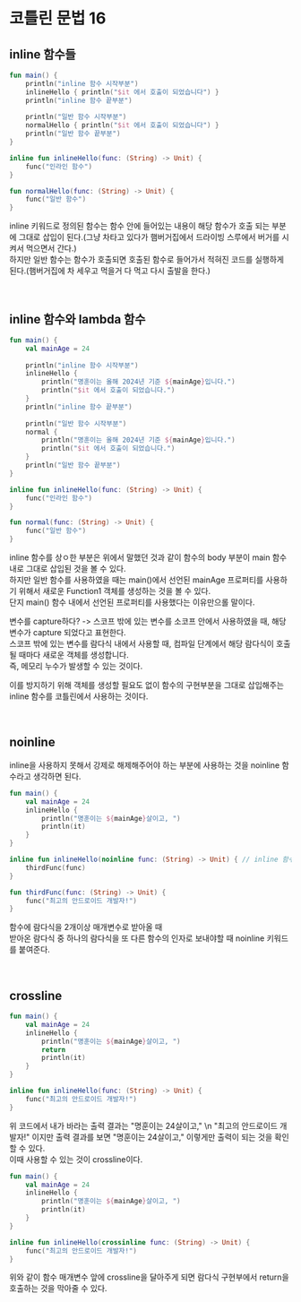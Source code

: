 # 코틀린 문법 16

## inline 함수들

```kotlin
fun main() {
    println("inline 함수 시작부분")
    inlineHello { println("$it 에서 호출이 되었습니다") }
    println("inline 함수 끝부분")
    
    println("일반 함수 시작부분")
    normalHello { println("$it 에서 호출이 되었습니다") }
    println("일반 함수 끝부분")
}

inline fun inlineHello(func: (String) -> Unit) {
    func("인라인 함수")
}

fun normalHello(func: (String) -> Unit) {
    func("일반 함수")
}
```

inline 키워드로 정의된 함수는 함수 안에 들어있는 내용이 해당 함수가 호출 되는 부분에 그대로 삽입이 된다.(그냥 차타고 있다가 햄버거집에서 드라이빙 스루에서 버거를 시켜서 먹으면서 간다.)   
하지만 일반 함수는 함수가 호출되면 호출된 함수로 들어가서 적혀진 코드를 실행하게 된다.(햄버거집에 차 세우고 먹을거 다 먹고 다시 출발을 한다.)   

<br>

## inline 함수와 lambda 함수

```kotlin
fun main() {
    val mainAge = 24
    
    println("inline 함수 시작부분")
    inlineHello { 
        println("명훈이는 올해 2024년 기준 ${mainAge}입니다.") 
        println("$it 에서 호출이 되었습니다.")
    }
    println("inline 함수 끝부분")
    
    println("일반 함수 시작부분")
    normal {
        println("명훈이는 올해 2024년 기준 ${mainAge}입니다.") 
        println("$it 에서 호출이 되었습니다.")
    }
    println("일반 함수 끝부분")
}

inline fun inlineHello(func: (String) -> Unit) {
    func("인라인 함수")
}

fun normal(func: (String) -> Unit) {
    func("일반 함수")
}
```

inline 함수를 상ㅇ한 부분은 위에서 말했던 것과 같이 함수의 body 부분이 main 함수 내로 그대로 삽입된 것을 볼 수 있다.   
하지만 일반 함수를 사용하였을 때는 main()에서 선언된 mainAge 프로퍼티를 사용하기 위해서 새로운 Function1 객체를 생성하는 것을 볼 수 있다.   
단지 main() 함수 내에서 선언된 프로퍼티를 사용했다는 이유만으롤 말이다.   

변수를 capture하다? -> 스코프 밖에 있는 변수를 소코프 안에서 사용하였을 때, 해당 변수가 capture 되었다고 표현한다.   
스코프 밖에 있는 변수를 람다식 내에서 사용할 때, 컴파일 단계에서 해당 람다식이 호출 될 때마다 새로운 객체를 생성합니다.   
즉, 메모리 누수가 발생할 수 있는 것이다.      

이를 방지하기 위해 객체를 생성할 필요도 없이 함수의 구현부분을 그대로 삽입해주는 inline 함수를 코틀린에서 사용하는 것이다.   

<br>

## noinline

inline을 사용하지 못해서 강제로 해제해주어야 하는 부분에 사용하는 것을 noinline 함수라고 생각하면 된다.

```kotlin
fun main() {
    val mainAge = 24
    inlineHello {
        println("명훈이는 ${mainAge}살이고, ")
        println(it)
    }
}

inline fun inlineHello(noinline func: (String) -> Unit) { // inline 함수만로 쓴다면 noinline 함수로 수정하라는 에러 메세지가 뜬다!
    thirdFunc(func)
}

fun thirdFunc(func: (String) -> Unit) {
    func("최고의 안드로이드 개발자!")
}
```

함수에 람다식을 2개이상 매개변수로 받아올 때   
받아온 람다식 중 하나의 람다식을 또 다른 함수의 인자로 보내야할 때 noinline 키워드를 붙여준다.   

<br>

## crossline

```kotlin
fun main() {
    val mainAge = 24
    inlineHello { 
        println("명훈이는 ${mainAge}살이고, ")
        return
        println(it)
    }
}

inline fun inlineHello(func: (String) -> Unit) {
    func("최고의 안드로이드 개발자!")
}
```

위 코드에서 내가 바라는 출력 결과는 "명훈이는 24살이고," \n "최고의 안드로이드 개발자!" 이지만 출력 결과를 보면 "명훈이는 24살이고," 이렇게만 출력이 되는 것을 확인할 수 있다.   
이때 사용할 수 있는 것이 crossline이다.   

```kotlin
fun main() {
    val mainAge = 24
    inlineHello { 
        println("명훈이는 ${mainAge}살이고, ")
        println(it)
    }
}

inline fun inlineHello(crossinline func: (String) -> Unit) {
    func("최고의 안드로이드 개발자!")
}
```

위와 같이 함수 매개변수 앞에 crossline을 달아주게 되면 람다식 구현부에서 return을 호출하는 것을 막아줄 수 있다.